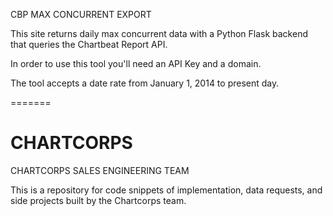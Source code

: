 CBP MAX CONCURRENT EXPORT

This site returns daily max concurrent data with a Python Flask backend that queries the Chartbeat Report API.

In order to use this tool you'll need an API Key and a domain.

The tool accepts a date rate from January 1, 2014 to present day.

=======
# CHARTCORPS

CHARTCORPS SALES ENGINEERING TEAM

This is a repository for code snippets of implementation, data requests, and side projects built by the Chartcorps team. 

